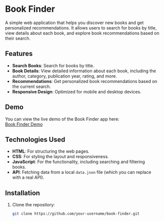 # Book Finder

A simple web application that helps you discover new books and get personalized recommendations. It allows users to search for books by title, view details about each book, and explore book recommendations based on their search.

## Features

- **Search Books**: Search for books by title.
- **Book Details**: View detailed information about each book, including the author, category, publication year, rating, and more.
- **Recommendations**: Get personalized book recommendations based on the current search.
- **Responsive Design**: Optimized for mobile and desktop devices.

## Demo

You can view the live demo of the Book Finder app here:  
[Book Finder Demo](https://your-demo-link.com)

## Technologies Used

- **HTML**: For structuring the web pages.
- **CSS**: For styling the layout and responsiveness.
- **JavaScript**: For the functionality, including searching and filtering books.
- **API**: Fetching data from a local `data.json` file (which you can replace with a real API).

## Installation

1. Clone the repository:

   ```bash
   git clone https://github.com/your-username/book-finder.git
